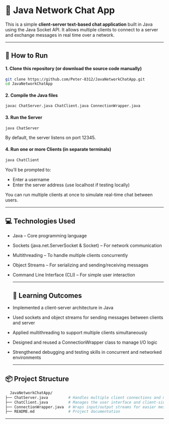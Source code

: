 # 💬 Java Network Chat App
This is a simple **client-server text-based chat application** built in Java using the Java Socket API. It allows multiple clients to connect to a server and exchange messages in real time over a network.

---

## 🚀 How to Run

#### 1. Clone this repository (or download the source code manually)

```bash
git clone https://github.com/Peter-8312/JavaNetworkChatApp.git
cd JavaNetworkChatApp
```

#### 2. Compile the Java files
```bash
javac ChatServer.java ChatClient.java ConnectionWrapper.java
```

#### 3. Run the Server
```bash
java ChatServer
```
By default, the server listens on port 12345.

#### 4. Run one or more Clients (in separate terminals)
```bash
java ChatClient
```
You’ll be prompted to:
- Enter a username
- Enter the server address (use localhost if testing locally)

You can run multiple clients at once to simulate real-time chat between users.

---

## 💻 Technologies Used
- Java – Core programming language
- Sockets (java.net.ServerSocket & Socket) – For network communication
- Multithreading – To handle multiple clients concurrently
- Object Streams – For serializing and sending/receiving messages
- Command Line Interface (CLI) – For simple user interaction

  ---

  ## 🧠 Learning Outcomes
- Implemented a client-server architecture in Java
- Used sockets and object streams for sending messages between clients and server
- Applied multithreading to support multiple clients simultaneously
- Designed and reused a ConnectionWrapper class to manage I/O logic
- Strengthened debugging and testing skills in concurrent and networked environments

  ---

## 📦 Project Structure
```bash
  JavaNetworkChatApp/
├── ChatServer.java         # Handles multiple client connections and message broadcasting
├── ChatClient.java         # Manages the user interface and client-side communication
├── ConnectionWrapper.java  # Wraps input/output streams for easier message passing
├── README.md               # Project documentation
```

---
